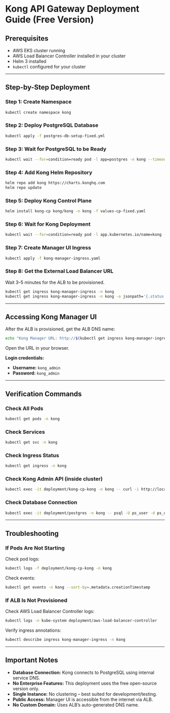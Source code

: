# Kong API Gateway Deployment Guide (Free Version)

## Prerequisites

* AWS EKS cluster running
* AWS Load Balancer Controller installed in your cluster
* Helm 3 installed
* `kubectl` configured for your cluster

---

## Step-by-Step Deployment

### Step 1: Create Namespace

```bash
kubectl create namespace kong
```

### Step 2: Deploy PostgreSQL Database

```bash
kubectl apply -f postgres-db-setup-fixed.yml
```

### Step 3: Wait for PostgreSQL to be Ready

```bash
kubectl wait --for=condition=ready pod -l app=postgres -n kong --timeout=300s
```

### Step 4: Add Kong Helm Repository

```bash
helm repo add kong https://charts.konghq.com
helm repo update
```

### Step 5: Deploy Kong Control Plane

```bash
helm install kong-cp kong/kong -n kong -f values-cp-fixed.yaml
```

### Step 6: Wait for Kong Deployment

```bash
kubectl wait --for=condition=ready pod -l app.kubernetes.io/name=kong -n kong --timeout=300s
```

### Step 7: Create Manager UI Ingress

```bash
kubectl apply -f kong-manager-ingress.yaml
```

### Step 8: Get the External Load Balancer URL

Wait 3–5 minutes for the ALB to be provisioned.

```bash
kubectl get ingress kong-manager-ingress -n kong
kubectl get ingress kong-manager-ingress -n kong -o jsonpath='{.status.loadBalancer.ingress[0].hostname}'
```

---

## Accessing Kong Manager UI

After the ALB is provisioned, get the ALB DNS name:

```bash
echo "Kong Manager URL: http://$(kubectl get ingress kong-manager-ingress -n kong -o jsonpath='{.status.loadBalancer.ingress[0].hostname}')"
```

Open the URL in your browser.

**Login credentials:**

* **Username:** `kong_admin`
* **Password:** `kong_admin`

---

## Verification Commands

### Check All Pods

```bash
kubectl get pods -n kong
```

### Check Services

```bash
kubectl get svc -n kong
```

### Check Ingress Status

```bash
kubectl get ingress -n kong
```

### Check Kong Admin API (inside cluster)

```bash
kubectl exec -it deployment/kong-cp-kong -n kong -- curl -i http://localhost:8001/
```

### Check Database Connection

```bash
kubectl exec -it deployment/postgres -n kong -- psql -U ps_user -d ps_db -c "\dt"
```

---

## Troubleshooting

### If Pods Are Not Starting

Check pod logs:

```bash
kubectl logs -f deployment/kong-cp-kong -n kong
```

Check events:

```bash
kubectl get events -n kong --sort-by=.metadata.creationTimestamp
```

### If ALB Is Not Provisioned

Check AWS Load Balancer Controller logs:

```bash
kubectl logs -n kube-system deployment/aws-load-balancer-controller
```

Verify ingress annotations:

```bash
kubectl describe ingress kong-manager-ingress -n kong
```

---

## Important Notes

* **Database Connection:** Kong connects to PostgreSQL using internal service DNS.
* **No Enterprise Features:** This deployment uses the free open-source version only.
* **Single Instance:** No clustering – best suited for development/testing.
* **Public Access:** Manager UI is accessible from the internet via ALB.
* **No Custom Domain:** Uses ALB’s auto-generated DNS name.

